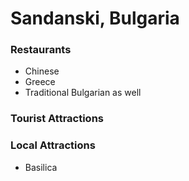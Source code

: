 # Sandanski, Bulgaria

### Restaurants
- Chinese
- Greece
- Traditional Bulgarian as well

### Tourist Attractions

### Local Attractions
- Basilica
